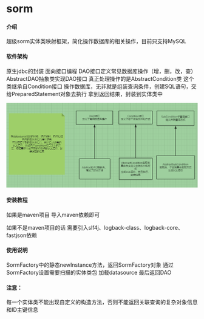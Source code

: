 # sorm

#### 介绍
超级sorm实体类映射框架，简化操作数据库的相关操作，目前只支持MySQL

#### 软件架构
原生jdbc的封装
面向接口编程
DAO接口定义常见数据库操作（增，删，改，查）
AbstractDAO抽象类实现DAO接口
真正处理操作的是AbstractCondition类
这个类继承自Condition接口
操作数据库，无非就是组装查询条件，创建SQL语句，交给PreparedStatement对象去执行
拿到返回结果，封装到实体类中
 
<img src="结构说明.png">

#### 安装教程
如果是maven项目
导入maven依赖即可

如果不是maven项目的话
需要引入slf4j、logback-class、logback-core、fastjson依赖

#### 使用说明
SormFactory中的静态newInstance方法，返回SormFactory对象
通过SormFactory设置需要扫描的实体类包
加载datasource
最后返回DAO

#### 注意：
每一个实体类不能出现自定义的构造方法，否则不能返回关联查询的复杂对象信息和ID主键信息



